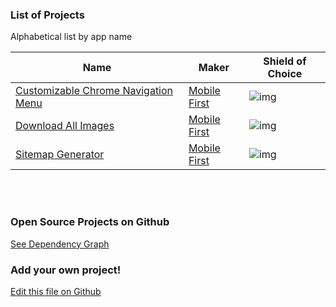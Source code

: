 ### List of Projects 

Alphabetical list by app name

| Name | Maker | Shield of Choice |
| --- | --- | --- |
| [Customizable Chrome Navigation Menu][0010] | [Mobile First][0011] | ![img][0012] |
| [Download All Images][0020] | [Mobile First][0021] | ![img][0022] |
| [Sitemap Generator][0030]| [Mobile First][0031]| ![img][0032] |

<br/><br/>

### Open Source Projects on Github

[See Dependency Graph](https://github.com/MobileFirstLLC/extension-cli/network/dependents)


### Add your own project!

[Edit this file on Github](https://github.com/MobileFirstLLC/extension-cli/blob/master/tutorials/project-showcase.md)
 
 
<!-- ADD PROJECT LINKS HERE !
 
 XXX is project number - pad each number with up to 2 leading zeros 

 XXX0 : Webstore link 
 XXX1 : Maker url  
 XXX2 : Shild url 
 
 Lastly add a row to project table on top ! -->

[0010]: https://chrome.google.com/webstore/detail/jnmekaomnicdcpgdndekkmojfomifjal
[0011]: https://mobilefirst.me
[0012]: https://img.shields.io/chrome-web-store/stars/jnmekaomnicdcpgdndekkmojfomifjal

[0020]: https://chrome.google.com/webstore/detail/ifipmflagepipjokmbdecpmjbibjnakm
[0021]: https://mobilefirst.me
[0022]: https://img.shields.io/chrome-web-store/users/ifipmflagepipjokmbdecpmjbibjnakm

[0030]: https://chrome.google.com/webstore/detail/hcnjemngcihnhncobgdgkkfkhmleapah
[0031]: https://mobilefirst.me
[0032]: https://img.shields.io/chrome-web-store/users/hcnjemngcihnhncobgdgkkfkhmleapah
